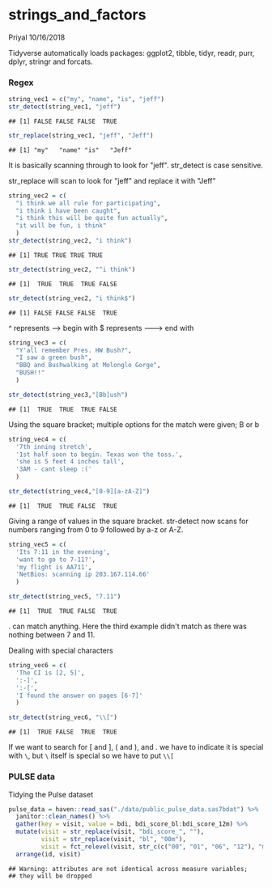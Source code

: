 strings\_and\_factors
================
Priyal
10/16/2018

Tidyverse automatically loads packages: ggplot2, tibble, tidyr, readr, purr, dplyr, stringr and forcats.

### Regex

``` r
string_vec1 = c("my", "name", "is", "jeff")
str_detect(string_vec1, "jeff")
```

    ## [1] FALSE FALSE FALSE  TRUE

``` r
str_replace(string_vec1, "jeff", "Jeff")
```

    ## [1] "my"   "name" "is"   "Jeff"

It is basically scanning through to look for "jeff". str\_detect is case sensitive.

str\_replace will scan to look for "jeff" and replace it with "Jeff"

``` r
string_vec2 = c(
  "i think we all rule for participating",
  "i think i have been caught",
  "i think this will be quite fun actually",
  "it will be fun, i think"
  )
str_detect(string_vec2, "i think")
```

    ## [1] TRUE TRUE TRUE TRUE

``` r
str_detect(string_vec2, "^i think")
```

    ## [1]  TRUE  TRUE  TRUE FALSE

``` r
str_detect(string_vec2, "i think$")
```

    ## [1] FALSE FALSE FALSE  TRUE

^ represents --&gt; begin with $ represents ---&gt; end with

``` r
string_vec3 = c(
  "Y'all remember Pres. HW Bush?",
  "I saw a green bush",
  "BBQ and Bushwalking at Molonglo Gorge",
  "BUSH!!"
  )

str_detect(string_vec3,"[Bb]ush")
```

    ## [1]  TRUE  TRUE  TRUE FALSE

Using the square bracket; multiple options for the match were given; B or b

``` r
string_vec4 = c(
  '7th inning stretch',
  '1st half soon to begin. Texas won the toss.',
  'she is 5 feet 4 inches tall',
  '3AM - cant sleep :('
  )

str_detect(string_vec4,"[0-9][a-zA-Z]")
```

    ## [1]  TRUE  TRUE FALSE  TRUE

Giving a range of values in the square bracket. str-detect now scans for numbers ranging from 0 to 9 followed by a-z or A-Z.

``` r
string_vec5 = c(
  'Its 7:11 in the evening',
  'want to go to 7-11?',
  'my flight is AA711',
  'NetBios: scanning ip 203.167.114.66'
  )

str_detect(string_vec5, "7.11")
```

    ## [1]  TRUE  TRUE FALSE  TRUE

. can match anything. Here the third example didn't match as there was nothing between 7 and 11.

Dealing with special characters

``` r
string_vec6 = c(
  'The CI is [2, 5]',
  ':-]',
  ':-[',
  'I found the answer on pages [6-7]'
  )

str_detect(string_vec6, "\\[")
```

    ## [1]  TRUE FALSE  TRUE  TRUE

If we want to search for \[ and \], ( and ), and . we have to indicate it is special with `\`, but `\` itself is special so we have to put `\\[`

### PULSE data

Tidying the Pulse dataset

``` r
pulse_data = haven::read_sas("./data/public_pulse_data.sas7bdat") %>%
  janitor::clean_names() %>%
  gather(key = visit, value = bdi, bdi_score_bl:bdi_score_12m) %>%
  mutate(visit = str_replace(visit, "bdi_score_", ""),
         visit = str_replace(visit, "bl", "00m"), 
         visit = fct_relevel(visit, str_c(c("00", "01", "06", "12"), "m"))) %>% 
  arrange(id, visit)
```

    ## Warning: attributes are not identical across measure variables;
    ## they will be dropped
